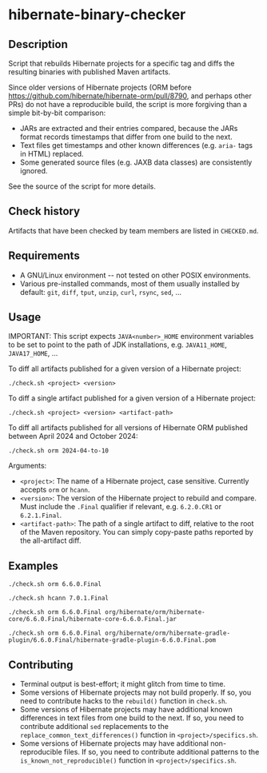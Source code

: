 # hibernate-binary-checker

## Description

Script that rebuilds Hibernate projects for a specific tag and diffs the resulting binaries with published Maven artifacts.

Since older versions of Hibernate projects (ORM before https://github.com/hibernate/hibernate-orm/pull/8790, and perhaps other PRs) do not have a reproducible build, the script is more forgiving than a simple bit-by-bit comparison:

* JARs are extracted and their entries compared, because the JARs format records timestamps that differ from one build to the next.
* Text files get timestamps and other known differences (e.g. `aria-` tags in HTML) replaced.
* Some generated source files (e.g. JAXB data classes) are consistently ignored.

See the source of the script for more details.

## Check history

Artifacts that have been checked by team members are listed in `CHECKED.md`.

## Requirements

* A GNU/Linux environment -- not tested on other POSIX environments.
* Various pre-installed commands, most of them usually installed by default:
  `git`, `diff`, `tput`, `unzip`, `curl`, `rsync`, `sed`, ...

## Usage

IMPORTANT: This script expects `JAVA<number>_HOME` environment variables to be set to point to the path of JDK installations, e.g. `JAVA11_HOME`, `JAVA17_HOME`, ...

To diff all artifacts published for a given version of a Hibernate project:

```
./check.sh <project> <version>
```

To diff a single artifact published for a given version of a Hibernate project:

```
./check.sh <project> <version> <artifact-path>
```

To diff all artifacts published for all versions of Hibernate ORM published between April 2024 and October 2024:

```
./check.sh orm 2024-04-to-10
```

Arguments:

* `<project>`: The name of a Hibernate project, case sensitive. Currently accepts `orm` or `hcann`.
* `<version>`: The version of the Hibernate project to rebuild and compare. Must include the `.Final` qualifier if relevant, e.g. `6.2.0.CR1` or `6.2.1.Final`.
* `<artifact-path>`: The path of a single artifact to diff, relative to the root of the Maven repository. You can simply copy-paste paths reported by the all-artifact diff.

## Examples

```shell
./check.sh orm 6.6.0.Final
```

```shell
./check.sh hcann 7.0.1.Final
```

```shell
./check.sh orm 6.6.0.Final org/hibernate/orm/hibernate-core/6.6.0.Final/hibernate-core-6.6.0.Final.jar
```

```shell
./check.sh orm 6.6.0.Final org/hibernate/orm/hibernate-gradle-plugin/6.6.0.Final/hibernate-gradle-plugin-6.6.0.Final.pom
```

## Contributing

* Terminal output is best-effort; it might glitch from time to time.
* Some versions of Hibernate projects may not build properly.
  If so, you need to contribute hacks to the `rebuild()` function in `check.sh`.
* Some versions of Hibernate projects may have additional known differences in text files from one build to the next.
  If so, you need to contribute additional `sed` replacements to the `replace_common_text_differences()` function in `<project>/specifics.sh`.
* Some versions of Hibernate projects may have additional non-reproducible files.
  If so, you need to contribute additional patterns to the `is_known_not_reproducible()` function in `<project>/specifics.sh`.